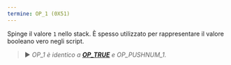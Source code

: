 ```yaml
---
termine: OP_1 (0X51)
---
```


Spinge il valore `1` nello stack. È spesso utilizzato per rappresentare il valore booleano vero negli script.

> ► *OP_1 è identico a **[OP_TRUE](/dictionnaire/O.md#op_true-0x51)** e OP_PUSHNUM_1.*